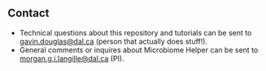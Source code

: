 Contact
-------
* Technical questions about this repository and tutorials can be sent to gavin.douglas@dal.ca (person that actually does stuff!).
* General comments or inquires about Microbiome Helper can be sent to morgan.g.i.langille@dal.ca (PI).
